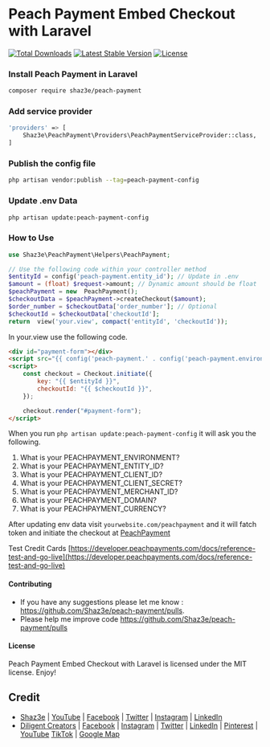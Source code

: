 # Peach Payment Embed Checkout with Laravel

[![Total Downloads](http://poser.pugx.org/shaz3e/peach-payment/downloads)](https://packagist.org/packages/shaz3e/peach-payment)
[![Latest Stable Version](http://poser.pugx.org/shaz3e/peach-payment/v)](https://packagist.org/packages/shaz3e/peach-payment)
[![License](http://poser.pugx.org/shaz3e/peach-payment/license)](https://packagist.org/packages/shaz3e/peach-payment)


### Install Peach Payment in Laravel
```bash
composer require shaz3e/peach-payment
```

### Add service provider
```bash
'providers' => [
    Shaz3e\PeachPayment\Providers\PeachPaymentServiceProvider::class,
]
```

### Publish the config file
```bash
php artisan vendor:publish --tag=peach-payment-config
```

### Update .env Data
```bash
php artisan update:peach-payment-config
```

### How to Use

```php
use Shaz3e\PeachPayment\Helpers\PeachPayment;

// Use the following code within your controller method
$entityId = config('peach-payment.entity_id'); // Update in .env
$amount = (float) $request->amount; // Dynamic amount should be float
$peachPayment = new  PeachPayment();
$checkoutData = $peachPayment->createCheckout($amount);
$order_number = $checkoutData['order_number']; // Optional
$checkoutId = $checkoutData['checkoutId'];
return  view('your.view', compact('entityId', 'checkoutId'));
```

In your.view use the following code.

```html
<div id="payment-form"></div>
<script src="{{ config('peach-payment.' . config('peach-payment.environment') . '.embedded_checkout_url') }}"></script>
<script>
    const checkout = Checkout.initiate({
        key: "{{ $entityId }}",
        checkoutId: "{{ $checkoutId }}",
    });

    checkout.render("#payment-form");
</script>
```

When you run ```php artisan update:peach-payment-config``` it will ask you the following.
1. What is your PEACHPAYMENT_ENVIRONMENT? 
2. What is your PEACHPAYMENT_ENTITY_ID? 
3. What is your PEACHPAYMENT_CLIENT_ID? 
4. What is your PEACHPAYMENT_CLIENT_SECRET? 
5. What is your PEACHPAYMENT_MERCHANT_ID? 
6. What is your PEACHPAYMENT_DOMAIN?
7. What is your PEACHPAYMENT_CURRENCY? 

After updating env data visit ```yourwebsite.com/peachpayment``` and it will fatch token and initiate the checkout at [PeachPayment](https://peachpayments.com)

Test Credit Cards [https://developer.peachpayments.com/docs/reference-test-and-go-live](https://developer.peachpayments.com/docs/reference-test-and-go-live)

#### Contributing

* If you have any suggestions please let me know : https://github.com/Shaz3e/peach-payment/pulls.
* Please help me improve code https://github.com/Shaz3e/peach-payment/pulls

#### License
Peach Payment Embed Checkout with Laravel is licensed under the MIT license. Enjoy!

## Credit
* [Shaz3e](https://www.shaz3e.com) | [YouTube](https://www.youtube.com/@shaz3e) | [Facebook](https://www.facebook.com/shaz3e) | [Twitter](https://twitter.com/shaz3e) | [Instagram](https://www.instagram.com/shaz3e) | [LinkedIn](https://www.linkedin.com/in/shaz3e/)
* [Diligent Creators](https://www.diligentcreators.com) | [Facebook](https://www.facebook.com/diligentcreators) | [Instagram](https://www.instagram.com/diligentcreators/) | [Twitter](https://twitter.com/diligentcreator) | [LinkedIn](https://www.linkedin.com/company/diligentcreators/) | [Pinterest](https://www.pinterest.com/DiligentCreators/) | [YouTube](https://www.youtube.com/@diligentcreator) [TikTok](https://www.tiktok.com/@diligentcreators) | [Google Map](https://g.page/diligentcreators)